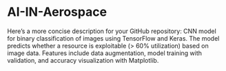 # AI-IN-Aerospace
 Here’s a more concise description for your GitHub repository:  CNN model for binary classification of images using TensorFlow and Keras. The model predicts whether a resource is exploitable (> 60% utilization) based on image data. Features include data augmentation, model training with validation, and accuracy visualization with Matplotlib.
